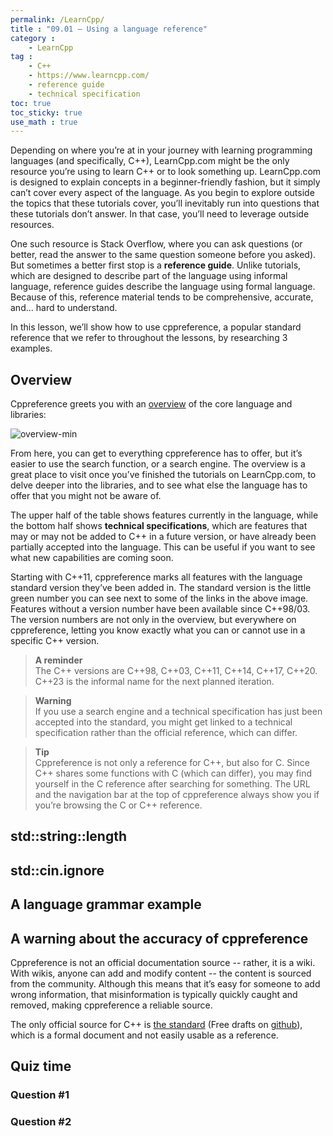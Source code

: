 ```yaml
---
permalink: /LearnCpp/
title : "09.01 — Using a language reference"
category :
    - LearnCpp
tag : 
    - C++
    - https://www.learncpp.com/
    - reference guide
    - technical specification
toc: true  
toc_sticky: true 
use_math : true
---
```


Depending on where you’re at in your journey with learning programming languages (and specifically, C++), LearnCpp.com might be the only resource you’re using to learn C++ or to look something up. LearnCpp.com is designed to explain concepts in a beginner-friendly fashion, but it simply can’t cover every aspect of the language. As you begin to explore outside the topics that these tutorials cover, you’ll inevitably run into questions that these tutorials don’t answer. In that case, you’ll need to leverage outside resources.

One such resource is Stack Overflow, where you can ask questions (or better, read the answer to the same question someone before you asked). But sometimes a better first stop is a **reference guide**. Unlike tutorials, which are designed to describe part of the language using informal language, reference guides describe the language using formal language. Because of this, reference material tends to be comprehensive, accurate, and… hard to understand.

In this lesson, we’ll show how to use cppreference, a popular standard reference that we refer to throughout the lessons, by researching 3 examples.


## Overview

Cppreference greets you with an [overview](https://en.cppreference.com/w/cpp) of the core language and libraries:

![overview-min](https://www.learncpp.com/blog/wp-content/uploads/images/CppTutorial/cppreference/overview-min.png)

From here, you can get to everything cppreference has to offer, but it’s easier to use the search function, or a search engine. The overview is a great place to visit once you’ve finished the tutorials on LearnCpp.com, to delve deeper into the libraries, and to see what else the language has to offer that you might not be aware of.

The upper half of the table shows features currently in the language, while the bottom half shows **technical specifications**, which are features that may or may not be added to C++ in a future version, or have already been partially accepted into the language. This can be useful if you want to see what new capabilities are coming soon.

Starting with C++11, cppreference marks all features with the language standard version they’ve been added in. The standard version is the little green number you can see next to some of the links in the above image. Features without a version number have been available since C++98/03. The version numbers are not only in the overview, but everywhere on cppreference, letting you know exactly what you can or cannot use in a specific C++ version.


>**A reminder**  
The C++ versions are C++98, C++03, C++11, C++14, C++17, C++20. C++23 is the informal name for the next planned iteration.

>**Warning**  
If you use a search engine and a technical specification has just been accepted into the standard, you might get linked to a technical specification rather than the official reference, which can differ.

>**Tip**  
Cppreference is not only a reference for C++, but also for C. Since C++ shares some functions with C (which can differ), you may find yourself in the C reference after searching for something. The URL and the navigation bar at the top of cppreference always show you if you’re browsing the C or C++ reference.


## std::string::length


## std::cin.ignore


## A language grammar example


## A warning about the accuracy of cppreference

Cppreference is not an official documentation source -- rather, it is a wiki. With wikis, anyone can add and modify content -- the content is sourced from the community. Although this means that it’s easy for someone to add wrong information, that misinformation is typically quickly caught and removed, making cppreference a reliable source.

The only official source for C++ is [the standard](https://isocpp.org/std/the-standard) (Free drafts on [github](https://github.com/cplusplus/draft/tree/main/papers)), which is a formal document and not easily usable as a reference.


## Quiz time


### Question #1


### Question #2


